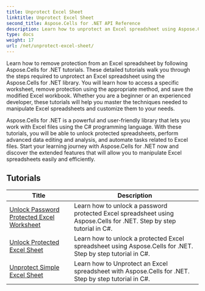 ```yaml
---
title: Unprotect Excel Sheet
linktitle: Unprotect Excel Sheet
second_title: Aspose.Cells for .NET API Reference
description: Learn how to unprotect an Excel spreadsheet using Aspose.Cells for .NET. Detailed tutorials for developers in C#.
type: docs
weight: 17
url: /net/unprotect-excel-sheet/
---
```

Learn how to remove protection from an Excel spreadsheet by following Aspose.Cells for .NET tutorials. These detailed tutorials walk you through the steps required to unprotect an Excel spreadsheet using the Aspose.Cells for .NET library. You will learn how to access a specific worksheet, remove protection using the appropriate method, and save the modified Excel workbook. Whether you are a beginner or an experienced developer, these tutorials will help you master the techniques needed to manipulate Excel spreadsheets and customize them to your needs.

Aspose.Cells for .NET is a powerful and user-friendly library that lets you work with Excel files using the C# programming language. With these tutorials, you will be able to unlock protected spreadsheets, perform advanced data editing and analysis, and automate tasks related to Excel files. Start your learning journey with Aspose.Cells for .NET now and discover the extended features that will allow you to manipulate Excel spreadsheets easily and efficiently.

## Tutorials 
| Title | Description |
| --- | --- |
| [Unlock Password Protected Excel Worksheet](./unlock-password-protected-excel-worksheet/) | Learn how to unlock a password protected Excel spreadsheet using Aspose.Cells for .NET. Step by step tutorial in C#. |  
| [Unlock Protected Excel Sheet](./unlock-protected-excel-sheet/) | Learn how to unlock a protected Excel spreadsheet using Aspose.Cells for .NET. Step by step tutorial in C#. |  
| [Unprotect Simple Excel Sheet](./unprotect-simple-excel-sheet/) | Learn how to Unprotect an Excel spreadsheet with Aspose.Cells for .NET. Step by step tutorial in C#. |  
